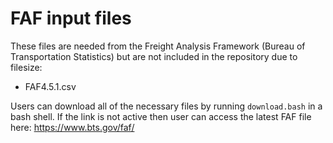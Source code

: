 # FAF input files

These files are needed from the Freight Analysis Framework (Bureau of Transportation Statistics) but are not included in the repository due to filesize:
- FAF4.5.1.csv

Users can download all of the necessary files by running `download.bash` in a bash shell.
If the link is not active then user can access the latest FAF file here:
https://www.bts.gov/faf/